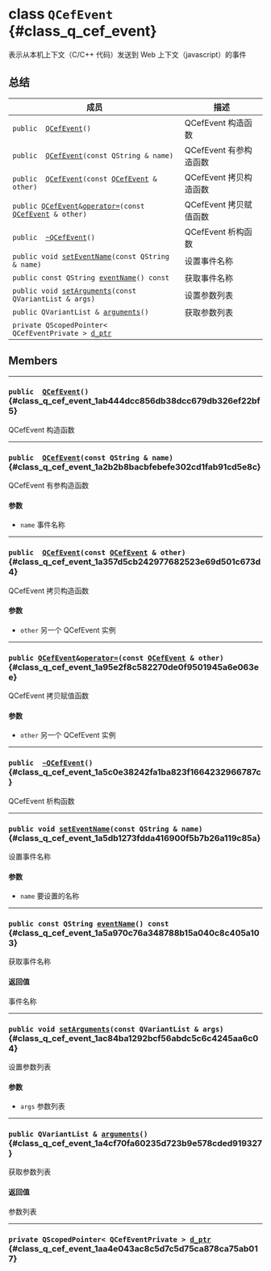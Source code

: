 # class `QCefEvent` {#class_q_cef_event}

表示从本机上下文（C/C++ 代码）发送到 Web 上下文（javascript）的事件

## 总结

 成员                                                         | 描述                   
 ------------------------------------------------------------ | ---------------------- 
 `public  `[`QCefEvent`](#class_q_cef_event_1ab444dcc856db38dcc679db326ef22bf5)`()` | QCefEvent 构造函数     
 `public  `[`QCefEvent`](#class_q_cef_event_1a2b2b8bacbfebefe302cd1fab91cd5e8c)`(const QString & name)` | QCefEvent 有参构造函数 
 `public  `[`QCefEvent`](#class_q_cef_event_1a357d5cb242977682523e69d501c673d4)`(const `[`QCefEvent`](#class_q_cef_event)` & other)` | QCefEvent 拷贝构造函数 
 `public `[`QCefEvent`](#class_q_cef_event)` & `[`operator=`](#class_q_cef_event_1a95e2f8c582270de0f9501945a6e063ee)`(const `[`QCefEvent`](#class_q_cef_event)` & other)` | QCefEvent 拷贝赋值函数 
 `public  `[`~QCefEvent`](#class_q_cef_event_1a5c0e38242fa1ba823f1664232966787c)`()` | QCefEvent 析构函数     
 `public void `[`setEventName`](#class_q_cef_event_1a5db1273fdda416900f5b7b26a119c85a)`(const QString & name)` | 设置事件名称           
 `public const QString `[`eventName`](#class_q_cef_event_1a5a970c76a348788b15a040c8c405a103)`() const` | 获取事件名称           
 `public void `[`setArguments`](#class_q_cef_event_1ac84ba1292bcf56abdc5c6c4245aa6c04)`(const QVariantList & args)` | 设置参数列表           
 `public QVariantList & `[`arguments`](#class_q_cef_event_1a4cf70fa60235d723b9e578cded919327)`()` | 获取参数列表           
 `private QScopedPointer< QCefEventPrivate > `[`d_ptr`](#class_q_cef_event_1aa4e043ac8c5d7c5d75ca878ca75ab017) |

## Members

---
### `public  `[`QCefEvent`](#class_q_cef_event_1ab444dcc856db38dcc679db326ef22bf5)`()` {#class_q_cef_event_1ab444dcc856db38dcc679db326ef22bf5}

QCefEvent 构造函数

---
### `public  `[`QCefEvent`](#class_q_cef_event_1a2b2b8bacbfebefe302cd1fab91cd5e8c)`(const QString & name)` {#class_q_cef_event_1a2b2b8bacbfebefe302cd1fab91cd5e8c}

QCefEvent 有参构造函数

#### 参数
* `name` 事件名称

---
### `public  `[`QCefEvent`](#class_q_cef_event_1a357d5cb242977682523e69d501c673d4)`(const `[`QCefEvent`](#class_q_cef_event)` & other)` {#class_q_cef_event_1a357d5cb242977682523e69d501c673d4}

QCefEvent 拷贝构造函数

#### 参数
* `other` 另一个 QCefEvent 实例

---
### `public `[`QCefEvent`](#class_q_cef_event)` & `[`operator=`](#class_q_cef_event_1a95e2f8c582270de0f9501945a6e063ee)`(const `[`QCefEvent`](#class_q_cef_event)` & other)` {#class_q_cef_event_1a95e2f8c582270de0f9501945a6e063ee}

QCefEvent 拷贝赋值函数

#### 参数
* `other` 另一个 QCefEvent 实例

---
### `public  `[`~QCefEvent`](#class_q_cef_event_1a5c0e38242fa1ba823f1664232966787c)`()` {#class_q_cef_event_1a5c0e38242fa1ba823f1664232966787c}

QCefEvent 析构函数

---
### `public void `[`setEventName`](#class_q_cef_event_1a5db1273fdda416900f5b7b26a119c85a)`(const QString & name)` {#class_q_cef_event_1a5db1273fdda416900f5b7b26a119c85a}

设置事件名称

#### 参数
* `name` 要设置的名称

---
### `public const QString `[`eventName`](#class_q_cef_event_1a5a970c76a348788b15a040c8c405a103)`() const` {#class_q_cef_event_1a5a970c76a348788b15a040c8c405a103}

获取事件名称

#### 返回值
事件名称

---
### `public void `[`setArguments`](#class_q_cef_event_1ac84ba1292bcf56abdc5c6c4245aa6c04)`(const QVariantList & args)` {#class_q_cef_event_1ac84ba1292bcf56abdc5c6c4245aa6c04}

设置参数列表

#### 参数
* `args` 参数列表

---
### `public QVariantList & `[`arguments`](#class_q_cef_event_1a4cf70fa60235d723b9e578cded919327)`()` {#class_q_cef_event_1a4cf70fa60235d723b9e578cded919327}

获取参数列表

#### 返回值
参数列表

---
### `private QScopedPointer< QCefEventPrivate > `[`d_ptr`](#class_q_cef_event_1aa4e043ac8c5d7c5d75ca878ca75ab017) {#class_q_cef_event_1aa4e043ac8c5d7c5d75ca878ca75ab017}

